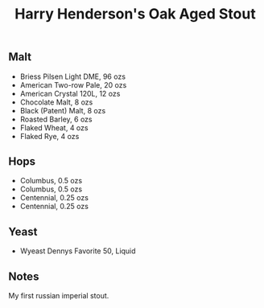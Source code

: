 ﻿---
layout: post
title: Harry Henderson's Oak Aged Stout
tags: [ beer ]
---
## Malt
-  Briess Pilsen Light DME, 96 ozs
-  American Two-row Pale, 20 ozs
-  American Crystal 120L, 12 ozs
-  Chocolate Malt, 8 ozs
-  Black (Patent) Malt, 8 ozs
-  Roasted Barley, 6 ozs
-  Flaked Wheat, 4 ozs
-  Flaked Rye, 4 ozs
## Hops
-  Columbus, 0.5 ozs
-  Columbus, 0.5 ozs
-  Centennial, 0.25 ozs
-  Centennial, 0.25 ozs
## Yeast
-  Wyeast Dennys Favorite 50, Liquid
## Notes
My first russian imperial stout.
